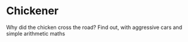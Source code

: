 # Chickener
 Why did the chicken cross the road? Find out, with aggressive cars and simple arithmetic maths
